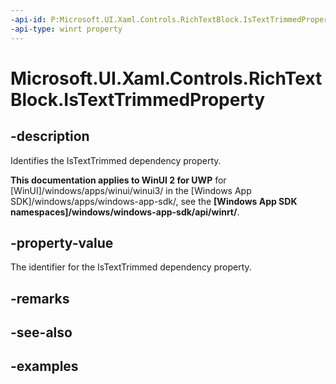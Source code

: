 ```yaml
---
-api-id: P:Microsoft.UI.Xaml.Controls.RichTextBlock.IsTextTrimmedProperty
-api-type: winrt property
---
```


<!-- Property syntax.
public DependencyProperty IsTextTrimmedProperty { get; }
-->

# Microsoft.UI.Xaml.Controls.RichTextBlock.IsTextTrimmedProperty

## -description

Identifies the IsTextTrimmed dependency property.

**This documentation applies to WinUI 2 for UWP** for [WinUI]/windows/apps/winui/winui3/ in the [Windows App SDK]/windows/apps/windows-app-sdk/, see the **[Windows App SDK namespaces]/windows/windows-app-sdk/api/winrt/**.

## -property-value

The identifier for the IsTextTrimmed dependency property.

## -remarks

## -see-also

## -examples

